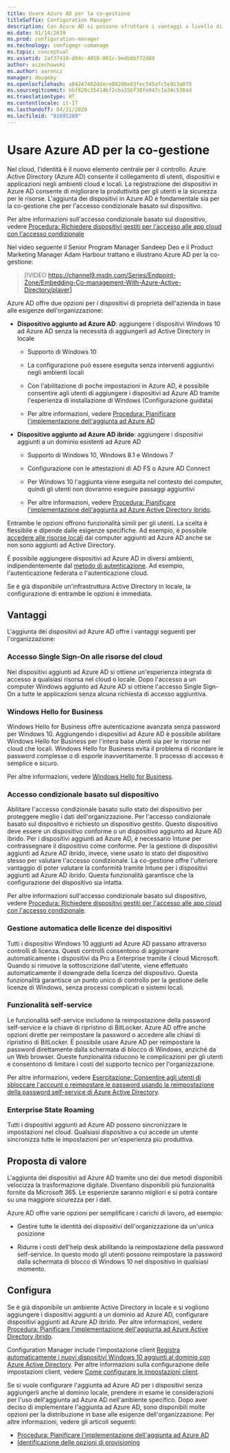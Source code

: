 ```yaml
---
title: Usare Azure AD per la co-gestione
titleSuffix: Configuration Manager
description: Con Azure AD si possono sfruttare i vantaggi a livello di produttività per gli utenti e di sicurezza per le risorse, sia per gli ambienti cloud che locali
ms.date: 01/14/2019
ms.prod: configuration-manager
ms.technology: configmgr-comanage
ms.topic: conceptual
ms.assetid: 2af37410-d04c-4059-801c-9edb8bf72d89
author: aczechowski
ms.author: aaroncz
manager: dougeby
ms.openlocfilehash: a84247482ddece88208e83fec545afc5e953a070
ms.sourcegitcommit: bbf820c35414bf2cba356f30fe047c1a34c5384d
ms.translationtype: HT
ms.contentlocale: it-IT
ms.lasthandoff: 04/21/2020
ms.locfileid: "81691289"
---
```

# <a name="use-azure-ad-for-co-management"></a>Usare Azure AD per la co-gestione

Nel cloud, l'identità è il nuovo elemento centrale per il controllo. Azure Active Directory (Azure AD) consente il collegamento di utenti, dispositivi e applicazioni negli ambienti cloud e locali. La registrazione dei dispositivi in Azure AD consente di migliorare la produttività per gli utenti e la sicurezza per le risorse. L'aggiunta dei dispositivi in Azure AD è fondamentale sia per la co-gestione che per l'accesso condizionale basato sul dispositivo.

Per altre informazioni sull'accesso condizionale basato sul dispositivo, vedere [Procedura: Richiedere dispositivi gestiti per l'accesso alle app cloud con l'accesso condizionale](https://docs.microsoft.com/azure/active-directory/conditional-access/require-managed-devices)

Nel video seguente il Senior Program Manager Sandeep Deo e il Product Marketing Manager Adam Harbour trattano e illustrano Azure AD per la co-gestione:

> [!VIDEO https://channel9.msdn.com/Series/Endpoint-Zone/Embedding-Co-management-With-Azure-Active-Directory/player]

Azure AD offre due opzioni per i dispositivi di proprietà dell'azienda in base alle esigenze dell'organizzazione:  

- **Dispositivo aggiunto ad Azure AD**: aggiungere i dispositivi Windows 10 ad Azure AD senza la necessità di aggiungerli ad Active Directory in locale  

  - Supporto di Windows 10

  - La configurazione può essere eseguita senza interventi aggiuntivi negli ambienti locali  

  - Con l'abilitazione di poche impostazioni in Azure AD, è possibile consentire agli utenti di aggiungere i dispositivi ad Azure AD tramite l'esperienza di installazione di Windows (Configurazione guidata)  

  - Per altre informazioni, vedere [Procedura: Pianificare l'implementazione dell'aggiunta ad Azure AD](https://docs.microsoft.com/azure/active-directory/devices/azureadjoin-plan)  

- **Dispositivo aggiunto ad Azure AD ibrido**: aggiungere i dispositivi aggiunti a un dominio esistenti ad Azure AD  

  - Supporto di Windows 10, Windows 8.1 e Windows 7

  - Configurazione con le attestazioni di AD FS o Azure AD Connect  

  - Per Windows 10 l'aggiunta viene eseguita nel contesto del computer, quindi gli utenti non dovranno eseguire passaggi aggiuntivi  

  - Per altre informazioni, vedere [Procedura: Pianificare l'implementazione dell'aggiunta ad Azure Active Directory ibrido](https://docs.microsoft.com/azure/active-directory/devices/hybrid-azuread-join-plan).  

Entrambe le opzioni offrono funzionalità simili per gli utenti. La scelta è flessibile e dipende dalle esigenze specifiche. Ad esempio, è possibile [accedere alle risorse locali](https://docs.microsoft.com/azure/active-directory/devices/azuread-join-sso) dai computer aggiunti ad Azure AD anche se non sono aggiunti ad Active Directory.

È possibile aggiungere dispositivi ad Azure AD in diversi ambienti, indipendentemente dal [metodo di autenticazione](https://docs.microsoft.com/azure/active-directory/hybrid/choose-ad-authn). Ad esempio, l'autenticazione federata o l'autenticazione cloud.

Se è già disponibile un'infrastruttura Active Directory in locale, la configurazione di entrambe le opzioni è immediata.

## <a name="benefits"></a>Vantaggi

L'aggiunta dei dispositivi ad Azure AD offre i vantaggi seguenti per l'organizzazione:

### <a name="single-sign-on-to-cloud-resources"></a>Accesso Single Sign-On alle risorse del cloud

Nei dispositivi aggiunti ad Azure AD si ottiene un'esperienza integrata di accesso a qualsiasi risorsa nel cloud o locale. Dopo l'accesso a un computer Windows aggiunto ad Azure AD si ottiene l'accesso Single Sign-On a tutte le applicazioni senza alcuna richiesta di accesso aggiuntiva.  

### <a name="windows-hello-for-business"></a>Windows Hello for Business

Windows Hello for Business offre autenticazione avanzata senza password per Windows 10. Aggiungendo i dispositivi ad Azure AD è possibile abilitare Windows Hello for Business per l'intera base utenti sia per le risorse nel cloud che locali. Windows Hello for Business evita il problema di ricordare le password complesse o di esporle inavvertitamente. Il processo di accesso è semplice e sicuro.

Per altre informazioni, vedere [Windows Hello for Business](https://docs.microsoft.com/windows/security/identity-protection/hello-for-business/hello-identity-verification).  

### <a name="device-based-conditional-access"></a>Accesso condizionale basato sul dispositivo

Abilitare l'accesso condizionale basato sullo stato del dispositivo per proteggere meglio i dati dell'organizzazione. Per l'accesso condizionale basato sul dispositivo è richiesto un dispositivo gestito. Questo dispositivo deve essere un dispositivo conforme o un dispositivo aggiunto ad Azure AD ibrido. Per i dispositivi aggiunti ad Azure AD, è necessario Intune per contrassegnare il dispositivo come conforme. Per la gestione di dispositivi aggiunti ad Azure AD ibrido, invece, viene usato lo stato del dispositivo stesso per valutare l'accesso condizionale. La co-gestione offre l'ulteriore vantaggio di poter valutare la conformità tramite Intune per i dispositivi aggiunti ad Azure AD ibrido. Questa funzionalità garantisce che la configurazione del dispositivo sia intatta.

Per altre informazioni sull'accesso condizionale basato sul dispositivo, vedere [Procedura: Richiedere dispositivi gestiti per l'accesso alle app cloud con l'accesso condizionale](https://docs.microsoft.com/azure/active-directory/conditional-access/require-managed-devices).  

### <a name="automatic-device-licensing"></a>Gestione automatica delle licenze dei dispositivi

Tutti i dispositivi Windows 10 aggiunti ad Azure AD passano attraverso controlli di licenza. Questi controlli consentono di aggiornare automaticamente i dispositivi da Pro a Enterprise tramite il cloud Microsoft. Quando si rimuove la sottoscrizione dall'utente, viene effettuato automaticamente il downgrade della licenza del dispositivo. Questa funzionalità garantisce un punto unico di controllo per la gestione delle licenze di Windows, senza processi complicati o sistemi locali.

### <a name="self-service-functionality"></a>Funzionalità self-service

Le funzionalità self-service includono la reimpostazione della password self-service e la chiave di ripristino di BitLocker. Azure AD offre anche opzioni dirette per reimpostare la password o accedere alle chiavi di ripristino di BitLocker. È possibile usare Azure AD per reimpostare la password direttamente dalla schermata di blocco di Windows, anziché da un Web browser. Queste funzionalità riducono le complicazioni per gli utenti e consentono di limitare i costi del supporto tecnico per l'organizzazione.  

Per altre informazioni, vedere [Esercitazione: Consentire agli utenti di sbloccare l'account o reimpostare le password usando la reimpostazione della password self-service di Azure Active Directory](https://docs.microsoft.com/azure/active-directory/authentication/tutorial-enable-sspr).

### <a name="enterprise-state-roaming"></a>Enterprise State Roaming

Tutti i dispositivi aggiunti ad Azure AD possono sincronizzare le impostazioni nel cloud. Qualsiasi dispositivo a cui accede un utente sincronizza tutte le impostazioni per un'esperienza più produttiva.  

## <a name="value-proposition"></a>Proposta di valore

L'aggiunta dei dispositivi ad Azure AD tramite uno dei due metodi disponibili velocizza la trasformazione digitale. Diventano disponibili più funzionalità fornite da Microsoft 365. Le esperienze saranno migliori e si potrà contare su una maggiore sicurezza per i dati.

Azure AD offre varie opzioni per semplificare i carichi di lavoro, ad esempio:

- Gestire tutte le identità dei dispositivi dell'organizzazione da un'unica posizione  

- Ridurre i costi dell'help desk abilitando la reimpostazione della password self-service. In questo modo gli utenti possono reimpostare la password dalla schermata di blocco di Windows 10 nel dispositivo in qualsiasi momento.  

## <a name="configure"></a>Configura

Se è già disponibile un ambiente Active Directory in locale e si vogliono aggiungere i dispositivi aggiunti a un dominio ad Azure AD, configurare dispositivi aggiunti ad Azure AD ibrido. Per altre informazioni, vedere [Procedura: Pianificare l'implementazione dell'aggiunta ad Azure Active Directory ibrido](https://docs.microsoft.com/azure/active-directory/devices/hybrid-azuread-join-plan).

Configuration Manager include l'impostazione client [Registra automaticamente i nuovi dispositivi Windows 10 aggiunti al dominio con Azure Active Directory](../core/clients/deploy/about-client-settings.md#automatically-register-new-windows-10-domain-joined-devices-with-azure-active-directory). Per altre informazioni sulla configurazione delle impostazioni client, vedere [Come configurare le impostazioni client](../core/clients/deploy/configure-client-settings.md).

Se si vuole configurare l'aggiunta ad Azure AD per i dispositivi senza aggiungerli anche al dominio locale, prendere in esame le considerazioni per l'uso dell'aggiunta ad Azure AD nell'ambiente specifico. Dopo aver deciso di implementare l'aggiunta ad Azure AD, sono disponibili molte opzioni per la distribuzione in base alle esigenze dell'organizzazione. Per altre informazioni, vedere gli articoli seguenti:

- [Procedura: Pianificare l'implementazione dell'aggiunta ad Azure AD](https://docs.microsoft.com/azure/active-directory/devices/azureadjoin-plan)  
- [Identificazione delle opzioni di provisioning](https://docs.microsoft.com/azure/active-directory/devices/azureadjoin-plan#understand-your-provisioning-options)  
